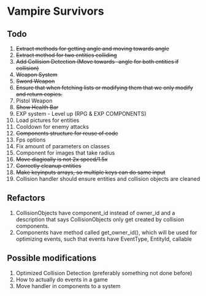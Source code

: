 # Vampire Survivors

## Todo
1. ~~Extract methods for getting angle and moving towards angle~~
2. ~~Extract method for two entities colliding~~
3. ~~Add Collision Detection (Move towards -angle for both entities if collision)~~ 
4. ~~Weapon System~~
5. ~~Sword Weapon~~
6. ~~Ensure that when fetching lists or modifying them that we only modify and return copies.~~ 
7. Pistol Weapon
8. ~~Show Health Bar~~
9. EXP system - Level up (RPG & EXP COMPONENTS)
10. Load pictures for entities
11. Cooldown for enemy attacks
12. ~~Components structure for reuse of code~~
13. Fps options
14. Fix amount of parameters on classes
15. Component for images that take radius
16. ~~Move diagioally is not 2x speed/1.5x~~
17. ~~Correctly cleanup entities~~
18. ~~Make keyinputs arrays, so multiple keys can do same input~~
19. Collision handler should ensure entities and collision objects are cleaned



## Refactors
1. CollisionObjects have component_id instead of owner_id and a description that says CollisionObjects only get created by collision components.
2. Components have method called get_owner_id(), which will be used for optimizing events, such that events have EventType, EntityId, callable



## Possible modifications
1. Optimized Collision Detection (preferably something not done before)
2. How to actually do events in a game
3. Move handler in components to a system